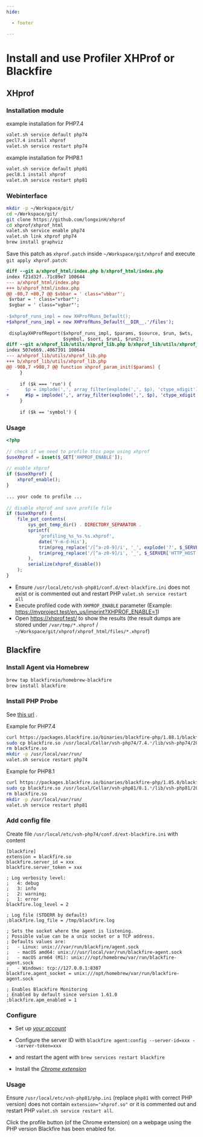 ```yaml
---
hide:

  - footer

---
```


# Install and use Profiler XHProf or Blackfire

## XHprof

### Installation module

example installation for PHP7.4

```bash
valet.sh service default php74
pecl7.4 install xhprof
valet.sh service restart php74
```

example installation for PHP8.1

```bash
valet.sh service default php81
pecl8.1 install xhprof
valet.sh service restart php81
```

### Webinterface

```bash
mkdir -p ~/Workspace/git/
cd ~/Workspace/git/
git clone https://github.com/longxinH/xhprof
cd xhprof/xhprof_html
valet.sh service enable php74
valet.sh link xhprof php74
brew install graphviz
```

Save this patch as `xhprof.patch` inside `~/Workspace/git/xhprof` and execute `git apply xhprof.patch`:

```diff
diff --git a/xhprof_html/index.php b/xhprof_html/index.php
index f21d32f..71c89e7 100644
--- a/xhprof_html/index.php
+++ b/xhprof_html/index.php
@@ -80,7 +80,7 @@ $vbbar = ' class="vbbar"';
 $vrbar = ' class="vrbar"';
 $vgbar = ' class="vgbar"';
 
-$xhprof_runs_impl = new XHProfRuns_Default();
+$xhprof_runs_impl = new XHProfRuns_Default(__DIR__.'/files');
 
 displayXHProfReport($xhprof_runs_impl, $params, $source, $run, $wts,
                     $symbol, $sort, $run1, $run2);
diff --git a/xhprof_lib/utils/xhprof_lib.php b/xhprof_lib/utils/xhprof_lib.php
index 507e669..4067391 100644
--- a/xhprof_lib/utils/xhprof_lib.php
+++ b/xhprof_lib/utils/xhprof_lib.php
@@ -908,7 +908,7 @@ function xhprof_param_init($params) {
     }
 
     if ($k === 'run') {
-      $p = implode(',', array_filter(explode(',', $p), 'ctype_xdigit'));
+      #$p = implode(',', array_filter(explode(',', $p), 'ctype_xdigit'));
     }
 
     if ($k == 'symbol') {
```

### Usage

```php
<?php
 
// check if we need to profile this page using xhprof
$useXhprof = isset($_GET['XHPROF_ENABLE']);
 
// enable xhprof
if ($useXhprof) {
    xhprof_enable();
}
 
... your code to profile ...
 
// disable xhprof and save profile file
if ($useXhprof) {
    file_put_contents(
        sys_get_temp_dir() . DIRECTORY_SEPARATOR .
        sprintf(
            'profiling_%s_%s.%s.xhprof',
            date('Y-m-d-His'),
            trim(preg_replace('/[^a-z0-9]/i', '_', explode('?', $_SERVER['REQUEST_URI'])[0]), '_'),
            trim(preg_replace('/[^a-z0-9]/i', '_', $_SERVER['HTTP_HOST']), '_')
        ),
        serialize(xhprof_disable())
    );
}
```

* Ensure `/usr/local/etc/vsh-php81/conf.d/ext-blackfire.ini` does not exist or is commented out and restart
  PHP `valet.sh service restart all`
* Execute profiled code with `XHPROF_ENABLE` parameter (Example: https://myproject.test/en_us/imprint?XHPROF_ENABLE=1)
* Open https://xhprof.test/ to show the results (the result dumps are stored under `/var/tmp/*.xhprof`
  / `~/Workspace/git/xhprof/xhprof_html/files/*.xhprof`)

## Blackfire

### Install Agent via Homebrew

```bash
brew tap blackfireio/homebrew-blackfire
brew install blackfire
```

### Install PHP Probe

See [this url](https://blackfire.io/docs/up-and-running/installation?action=install&mode=full&version=latest&mode=full&location=local&os=manual&language=php)
.

Example for PHP7.4

```bash
curl https://packages.blackfire.io/binaries/blackfire-php/1.88.1/blackfire-php-darwin_amd64-php-74.so -o blackfire.so
sudo cp blackfire.so /usr/local/Cellar/vsh-php74/7.4.*/lib/vsh-php74/20*/
rm blackfire.so
mkdir -p /usr/local/var/run/
valet.sh service restart php74
```

Example for PHP8.1

```bash
curl https://packages.blackfire.io/binaries/blackfire-php/1.85.0/blackfire-php-darwin_amd64-php-81.so -o blackfire.so
sudo cp blackfire.so /usr/local/Cellar/vsh-php81/8.1.*/lib/vsh-php81/20*/
rm blackfire.so
mkdir -p /usr/local/var/run/
valet.sh service restart php81
```

### Add config file

Create file `/usr/local/etc/vsh-php74/conf.d/ext-blackfire.ini` with content

```editorconfig
[blackfire]
extension = blackfire.so
blackfire.server_id = xxx
blackfire.server_token = xxx

; Log verbosity level:
;   4: debug
;   3: info
;   2: warning;
;   1: error
blackfire.log_level = 2

; Log file (STDERR by default)
;blackfire.log_file = /tmp/blackfire.log

; Sets the socket where the agent is listening.
; Possible value can be a unix socket or a TCP address.
; Defaults values are:
;   - Linux: unix:///var/run/blackfire/agent.sock
;   - macOS amd64: unix:///usr/local/var/run/blackfire-agent.sock
;   - macOS arm64 (M1): unix:///opt/homebrew/var/run/blackfire-agent.sock
;   - Windows: tcp://127.0.0.1:8307
blackfire.agent_socket = unix:///opt/homebrew/var/run/blackfire-agent.sock

; Enables Blackfire Monitoring
; Enabled by default since version 1.61.0
;blackfire.apm_enabled = 1
```

### Configure

* Set up *[your account](https://blackfire.io/my/settings/credentials)*
* Configure the server ID with `blackfire agent:config --server-id=xxx --server-token=xxx`
* and restart the agent with `brew services restart blackfire`

* Install
  the
  *[Chrome extension](https://chrome.google.com/webstore/detail/blackfire-profiler/miefikpgahefdbcgoiicnmpbeeomffld)*

### Usage

Ensure `/usr/local/etc/vsh-php81/php.ini` (replace `php81` with correct PHP version) does not
contain `extension="xhprof.so"` or it is commented out and restart
PHP `valet.sh service restart all`.

Click the profile button (of the Chrome extension) on a webpage using the PHP version Blackfire has been enabled for.
